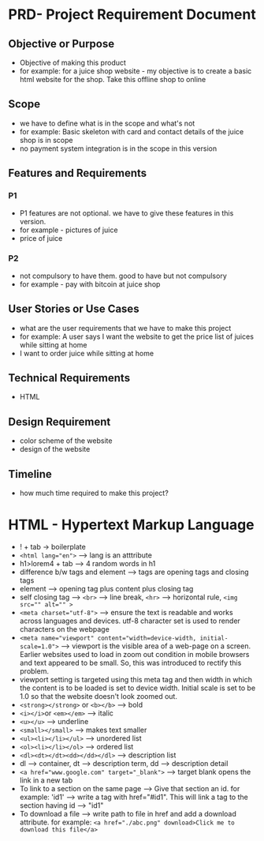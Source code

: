 # PRD- Project Requirement Document

## Objective or Purpose

- Objective of making this product
- for example: for a juice shop website - my objective is to create a basic html website for the shop. Take this offline shop to online

## Scope

- we have to define what is in the scope and what's not
- for example: Basic skeleton with card and contact details of the juice shop is in scope
- no payment system integration is in the scope in this version

## Features and Requirements

### P1

- P1 features are not optional. we have to give these features in this version.
- for example - pictures of juice
- price of juice

### P2

- not compulsory to have them. good to have but not compulsory
- for example - pay with bitcoin at juice shop

## User Stories or Use Cases

- what are the user requirements that we have to make this project
- for example: A user says I want the website to get the price list of juices while sitting at home
- I want to order juice while sitting at home

## Technical Requirements

- HTML

## Design Requirement

- color scheme of the website
- design of the website

## Timeline

- how much time required to make this project?

# HTML - Hypertext Markup Language

- ! + tab -> boilerplate
- `<html lang="en">` --> lang is an atttribute
- h1>lorem4 + tab --> 4 random words in h1
- difference b/w tags and element --> tags are opening tags and closing tags
- element --> opening tag plus content plus closing tag
- self closing tag --> `<br>` --> line break, `<hr>` --> horizontal rule, `<img src="" alt="" >`
- `<meta charset="utf-8">` --> ensure the text is readable and works across languages and devices. utf-8 character set is used to render characters on the webpage
- `<meta name="viewport" content="width=device-width, initial-scale=1.0">` --> viewport is the visible area of a web-page on a screen. Earlier websites used to load in zoom out condition in mobile browsers and text appeared to be small. So, this was introduced to rectify this problem.
- viewport setting is targeted using this meta tag and then width in which the content is to be loaded is set to device width. Initial scale is set to be 1.0 so that the website doesn't look zoomed out.
- `<strong></strong>` or `<b></b>` --> bold
- `<i></i>`or `<em></em>` --> italic
- `<u></u>` --> underline
- `<small></small>` --> makes text smaller
- `<ul><li></li></ul>` --> unordered list
- `<ol><li></li></ol>` --> ordered list
- `<dl><dt></dt><dd></dd></dl>` --> description list
- dl --> container,
  dt --> description term,
  dd --> description detail
- `<a href="www.google.com" target="_blank">` --> target blank opens the link in a new tab
- To link to a section on the same page --> Give that section an id. for example: 'id1' --> write a tag with href="#id1". This will link a tag to the section having id --> "id1"
- To download a file --> write path to file in href and add a download attribute. for example:
  `<a href="./abc.png" download>Click me to download this file</a>`
